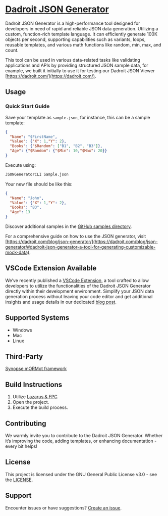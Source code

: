 # [Dadroit JSON Generator](https://dadroit.com/)

Dadroit JSON Generator is a high-performance tool designed for developers in need of rapid and reliable JSON data generation. Utilizing a custom, function-rich template language. It can efficiently generate 100K objects per second, supporting capabilities such as variants, loops, reusable templates, and various math functions like random, min, max, and count.

This tool can be used in various data-related tasks like validating applications and APIs by providing structured JSON sample data, for example, we built it initially to use it for testing our Dadroit JSON Viewer [https://dadroit.com/](https://dadroit.com/).

## **Usage**

### **Quick Start Guide**

Save your template as `sample.json`, for instance, this can be a sample template:

```json
{
  "Name": "$FirstName",
  "Value": {"X": 1,"Y": 2},
  "Books": {"$Random": ["B1", "B2", "B3"]},
  "Age": {"$Random": {"$Min": 10,"$Max": 20}}
}
```

Execute using:

```bash
JSONGeneratorCLI Sample.json
```

Your new file should be like this:

```json
{
  "Name": "John",
  "Value": {"X": 1,"Y": 2},
  "Books": "B3",
  "Age": 13
}
```

Discover additional samples in the [GitHub samples directory](https://github.com/DadroitOrganization/Generator/tree/main/Samples).

For a comprehensive guide on how to use the JSON generator, visit [https://dadroit.com/blog/json-generator/](https://dadroit.com/blog/json-generator/#dadroit-json-generator-a-tool-for-generating-customizable-mock-data).

## **VSCode Extension Available**

We’ve recently published a [VSCode Extension](https://github.com/DadroitOrganization/JSONGeneratorExtension.git), a tool crafted to allow developers to utilize the functionalities of the Dadroit JSON Generator directly within their development environment. Simplify your JSON data generation process without leaving your code editor and get additional insights and usage details in our dedicated [blog post](https://dadroit.com/blog/json-generator-vscode-extension/).

## **Supported Systems**

- Windows
- Mac
- Linux

## **Third-Party**

[Synopse mORMot framework](https://github.com/synopse/mORMot2)

## **Build Instructions**

1. Utilize [Lazarus & FPC](https://www.lazarus-ide.org/)
2. Open the project.
3. Execute the build process.

## **Contributing**

We warmly invite you to contribute to the Dadroit JSON Generator. Whether it’s improving the code, adding templates, or enhancing documentation - every bit helps!

## **License**

This project is licensed under the GNU General Public License v3.0 - see the [LICENSE](https://github.com/DadroitOrganization/Generator/blob/main/LICENSE.txt).

## **Support**

Encounter issues or have suggestions? [Create an issue](https://github.com/DadroitOrganization/Generator/issues).